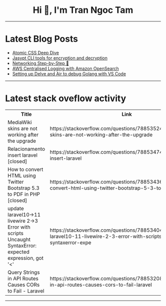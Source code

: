 <h1 align="center">Hi 👋, I'm Tran Ngoc Tam</h1>

---

# Latest Blog Posts 
<!-- BLOG-POST-LIST:START -->
- [Atomic CSS Deep Dive](https://dev.to/mr150/atomic-css-deep-dive-1hee)
- [Jasypt CLI tools for encryption and decryption](https://dev.to/mhjaafar/jasypt-cli-tools-for-encryption-and-decryption-2898)
- [Networking Step-by-Step 👣](https://dev.to/mohanavamsi0614/networking-step-by-step-3n8p)
- [AWS Centralised Logging with Amazon OpenSearch](https://dev.to/neilclark83/aws-centrilised-logging-with-amazon-opensearch-3bna)
- [Setting up Delve and Air to debug Golang with VS Code](https://dev.to/nerdherd/setting-up-golang-on-vs-code-with-debugging-1kbe)
<!-- BLOG-POST-LIST:END -->

---

# Latest stack oveflow activity
<table>
  <tr><th>Title</th><th>Link</th></tr>
  <!-- STACKOVERFLOW:START --><tr><td>MediaWiki skins are not working after the upgrade</td><td>https://stackoverflow.com/questions/78853524/mediawiki-skins-are-not-working-after-the-upgrade</td></tr><tr><td>Relacionamento insert laravel [closed]</td><td>https://stackoverflow.com/questions/78853474/relacionamento-insert-laravel</td></tr><tr><td>How to convert HTML using Twitter Bootstrap 5.3 to PDF in PHP [closed]</td><td>https://stackoverflow.com/questions/78853436/how-to-convert-html-using-twitter-bootstrap-5-3-to-pdf-in-php</td></tr><tr><td>update laravel10-&gt;11 livewire 2-&gt;3 Error with scripts Uncaught SyntaxError: expected expression, got &#39;&lt;&#39;</td><td>https://stackoverflow.com/questions/78853404/update-laravel10-11-livewire-2-3-error-with-scripts-uncaught-syntaxerror-expe</td></tr><tr><td>Query Strings in API Routes Causes CORs to Fail - Laravel</td><td>https://stackoverflow.com/questions/78853208/query-strings-in-api-routes-causes-cors-to-fail-laravel</td></tr><!-- STACKOVERFLOW:END -->
</table>

---


